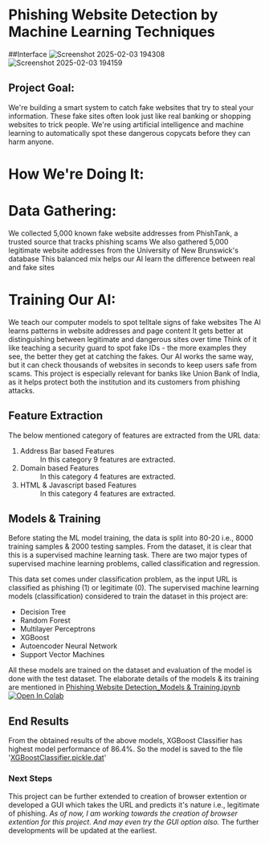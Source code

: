 # Phishing Website Detection by Machine Learning Techniques
##Interface
![Screenshot 2025-02-03 194308](https://github.com/user-attachments/assets/cb11345f-29b7-4cd1-b476-e1f2abc7d2a8)
![Screenshot 2025-02-03 194159](https://github.com/user-attachments/assets/2075bd65-6d0c-4a04-87ef-a5762c9427ae)

## Project Goal:
We're building a smart system to catch fake websites that try to steal your information. These fake sites often look just like real banking or shopping websites to trick people. We're using artificial intelligence and machine learning to automatically spot these dangerous copycats before they can harm anyone.
# How We're Doing It:
# Data Gathering:
We collected 5,000 known fake website addresses from PhishTank, a trusted source that tracks phishing scams
We also gathered 5,000 legitimate website addresses from the University of New Brunswick's database
This balanced mix helps our AI learn the difference between real and fake sites
# Training Our AI:
We teach our computer models to spot telltale signs of fake websites
The AI learns patterns in website addresses and page content
It gets better at distinguishing between legitimate and dangerous sites over time
Think of it like teaching a security guard to spot fake IDs - the more examples they see, the better they get at catching the fakes. Our AI works the same way, but it can check thousands of websites in seconds to keep users safe from scams.
This project is especially relevant for banks like Union Bank of India, as it helps protect both the institution and its customers from phishing attacks.
## Feature Extraction
The below mentioned category of features are extracted from the URL data:

1.   Address Bar based Features <br>
          &nbsp;&nbsp;&nbsp;&nbsp;&nbsp;&nbsp;&nbsp;&nbsp;&nbsp;&nbsp;In this category 9 features are extracted.
2.   Domain based Features<br>
          &nbsp;&nbsp;&nbsp;&nbsp;&nbsp;&nbsp;&nbsp;&nbsp;&nbsp;&nbsp;In this category 4 features are extracted.
3.   HTML & Javascript based Features<br>
          &nbsp;&nbsp;&nbsp;&nbsp;&nbsp;&nbsp;&nbsp;&nbsp;&nbsp;&nbsp;In this category 4 features are extracted.



## Models & Training

Before stating the ML model training, the data is split into 80-20 i.e., 8000 training samples & 2000 testing samples. From the dataset, it is clear that this is a supervised machine learning task. There are two major types of supervised machine learning problems, called classification and regression.

This data set comes under classification problem, as the input URL is classified as phishing (1) or legitimate (0). The supervised machine learning models (classification) considered to train the dataset in this project are:

* Decision Tree
* Random Forest
* Multilayer Perceptrons
* XGBoost
* Autoencoder Neural Network
* Support Vector Machines

All these models are trained on the dataset and evaluation of the model is done with the test dataset. The elaborate details of the models & its training are mentioned in [Phishing Website Detection_Models & Training.ipynb](https://github.com/shreyagopal/Phishing-Website-Detection-by-Machine-Learning-Techniques/blob/master/Phishing%20Website%20Detection_Models%20%26%20Training.ipynb)[![Open In Colab](https://colab.research.google.com/assets/colab-badge.svg)](https://colab.research.google.com/github/shreyagopal/Phishing-Website-Detection-by-Machine-Learning-Techniques/blob/master/Phishing%20Website%20Detection_Models%20%26%20Training.ipynb)



## End Results
From the obtained results of the above models, XGBoost Classifier has highest model performance of 86.4%. So the model is saved to the file '[XGBoostClassifier.pickle.dat](https://github.com/shreyagopal/Phishing-Website-Detection-by-Machine-Learning-Techniques/blob/master/XGBoostClassifier.pickle.dat)'

### Next Steps

This project can be further extended to creation of browser extention or developed a GUI which takes the URL and predicts it's nature i.e., legitimate of phishing. *As of now, I am working towards the creation of browser extention for this project. And may even try the GUI option also.* The further developments will be updated at the earliest. 
